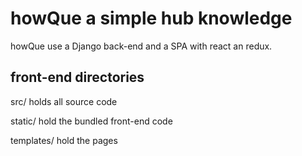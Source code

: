 # howQue a simple hub knowledge


howQue use a Django back-end and a SPA with react an redux.

## front-end directories

src/ holds all source code

static/ hold the bundled front-end code

templates/ hold the pages
